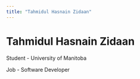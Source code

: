 ```yaml
---
title: "Tahmidul Hasnain Zidaan"
---
```


# Tahmidul Hasnain Zidaan
Student - University of Manitoba


Job - Software Developer
